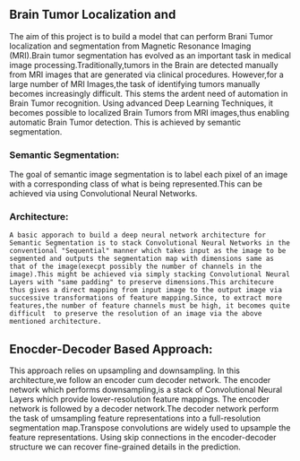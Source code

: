 ## Brain Tumor Localization and 
The aim of this project is to build a model that can perform Brani Tumor localization and segmentation from Magnetic Resonance Imaging (MRI).Brain tumor segmentation has evolved as an important task in medical image processing.Traditionally,tumors in the Brain are detected manually from MRI images that are generated via clinical procedures. However,for a large number of MRI Images,the task of identifying tumors manually becomes increasingly difficult. This stems the ardent need of automation in Brain Tumor recognition. Using advanced Deep Learning Techniques, it becomes possible to localized Brain Tumors from MRI images,thus enabling automatic Brain Tumor detection. This is achieved by semantic segmentation.

### Semantic Segmentation:
The goal of semantic image segmentation is to label each pixel of an image with a corresponding class of what is being represented.This can be achieved via using Convolutional Neural Networks.
### Architecture: 
    A basic apporach to build a deep neural network architecture for Semantic Segmentation is to stack Convolutional Neural Networks in the conventional "Sequential" manner which takes input as the image to be segmented and outputs the segmentation map with dimensions same as that of the image(execpt possibly the number of channels in the image).This might be achieved via simply stacking Convolutional Neural Layers with "same padding" to preserve dimensions.This architecure thus gives a direct mapping from input image to the output image via successive transformations of feature mapping.Since, to extract more features,the number of feature channels must be high, it becomes quite difficult  to preserve the resolution of an image via the above mentioned architecture.
    
## Enocder-Decoder Based Approach:
   This approach relies on upsampling and downsampling. In this architecture,we follow an encoder cum decoder network. The encoder network which performs downsampling,is a stack of Convolutional Neural Layers which provide lower-resolution feature mappings.
   The encoder network is followed by a decoder network.The decoder network perform the task of umsampling feature representations into a full-resolution segmentation map.Transpose convolutions are widely used to upsample the feature representations.
   Using skip connections in the encoder-decoder structure we can recover fine-grained details in the prediction.

